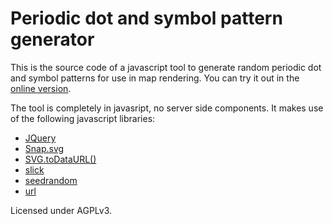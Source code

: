 
Periodic dot and symbol pattern generator
=========================================

This is the source code of a javascript tool to generate random periodic
dot and symbol patterns for use in map rendering.  You can try it out
in the [online version](http://www.imagico.de/map/jsdotpattern.php).

The tool is completely in javasript, no server side components.  It makes
use of the following javascript libraries:

* [JQuery](http://jquery.com/download/)
* [Snap.svg](http://snapsvg.io/)
* [SVG.toDataURL()](https://github.com/sampumon/SVG.toDataURL)
* [slick](http://kenwheeler.github.io/slick/)
* [seedrandom](https://github.com/davidbau/seedrandom)
* [url](https://github.com/websanova/js-url)

Licensed under AGPLv3.

